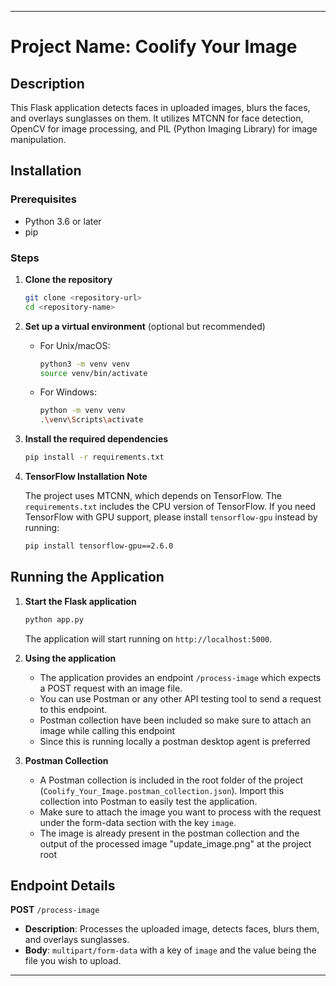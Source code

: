 
---

# Project Name: Coolify Your Image

## Description

This Flask application detects faces in uploaded images, blurs the faces, and overlays sunglasses on them. It utilizes MTCNN for face detection, OpenCV for image processing, and PIL (Python Imaging Library) for image manipulation.

## Installation

### Prerequisites

- Python 3.6 or later
- pip

### Steps

1. **Clone the repository**

    ```bash
    git clone <repository-url>
    cd <repository-name>
    ```

2. **Set up a virtual environment** (optional but recommended)

    - For Unix/macOS:

        ```bash
        python3 -m venv venv
        source venv/bin/activate
        ```

    - For Windows:

        ```bash
        python -m venv venv
        .\venv\Scripts\activate
        ```

3. **Install the required dependencies**

    ```bash
    pip install -r requirements.txt
    ```

4. **TensorFlow Installation Note**

    The project uses MTCNN, which depends on TensorFlow. The `requirements.txt` includes the CPU version of TensorFlow. If you need TensorFlow with GPU support, please install `tensorflow-gpu` instead by running:

    ```bash
    pip install tensorflow-gpu==2.6.0
    ```

## Running the Application

1. **Start the Flask application**

    ```bash
    python app.py
    ```

    The application will start running on `http://localhost:5000`.

2. **Using the application**

    - The application provides an endpoint `/process-image` which expects a POST request with an image file.
    - You can use Postman or any other API testing tool to send a request to this endpoint.
    - Postman collection have been included so make sure to attach an image while calling this endpoint
    - Since this is running locally a postman desktop agent is preferred 

3. **Postman Collection**

    - A Postman collection is included in the root folder of the project (`Coolify_Your_Image.postman_collection.json`). Import this collection into Postman to easily test the application.
    - Make sure to attach the image you want to process with the request under the form-data section with the key `image`.
    - The image is already present in the postman collection and the output of the processed image "update_image.png" at the project root

## Endpoint Details

**POST** `/process-image`

- **Description**: Processes the uploaded image, detects faces, blurs them, and overlays sunglasses.
- **Body**: `multipart/form-data` with a key of `image` and the value being the file you wish to upload.


---

